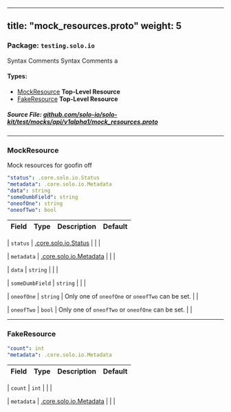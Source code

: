 
---
title: "mock_resources.proto"
weight: 5
---

<!-- Code generated by solo-kit. DO NOT EDIT. -->


### Package: `testing.solo.io`  
Syntax Comments
Syntax Comments a


 
#### Types:


- [MockResource](#mockresource) **Top-Level Resource**
- [FakeResource](#fakeresource) **Top-Level Resource**
  



##### Source File: [github.com/solo-io/solo-kit/test/mocks/api/v1alpha1/mock_resources.proto](https://github.com/solo-io/solo-kit/blob/master/test/mocks/api/v1alpha1/mock_resources.proto)





---
### MockResource

 
Mock resources for goofin off

```yaml
"status": .core.solo.io.Status
"metadata": .core.solo.io.Metadata
"data": string
"someDumbField": string
"oneofOne": string
"oneofTwo": bool

```

| Field | Type | Description | Default |
| ----- | ---- | ----------- |----------- | 



| `status` | [.core.solo.io.Status](../../../../../api/v1/status.proto.sk#status) |   |  |



| `metadata` | [.core.solo.io.Metadata](../../../../../api/v1/metadata.proto.sk#metadata) |   |  |



| `data` | `string` |   |  |



| `someDumbField` | `string` |   |  |



| `oneofOne` | `string` |   Only one of `oneofOne` or `oneofTwo` can be set. |  |



| `oneofTwo` | `bool` |   Only one of `oneofTwo` or `oneofOne` can be set. |  |




---
### FakeResource



```yaml
"count": int
"metadata": .core.solo.io.Metadata

```

| Field | Type | Description | Default |
| ----- | ---- | ----------- |----------- | 



| `count` | `int` |   |  |



| `metadata` | [.core.solo.io.Metadata](../../../../../api/v1/metadata.proto.sk#metadata) |   |  |





<!-- Start of HubSpot Embed Code -->
<script type="text/javascript" id="hs-script-loader" async defer src="//js.hs-scripts.com/5130874.js"></script>
<!-- End of HubSpot Embed Code -->

